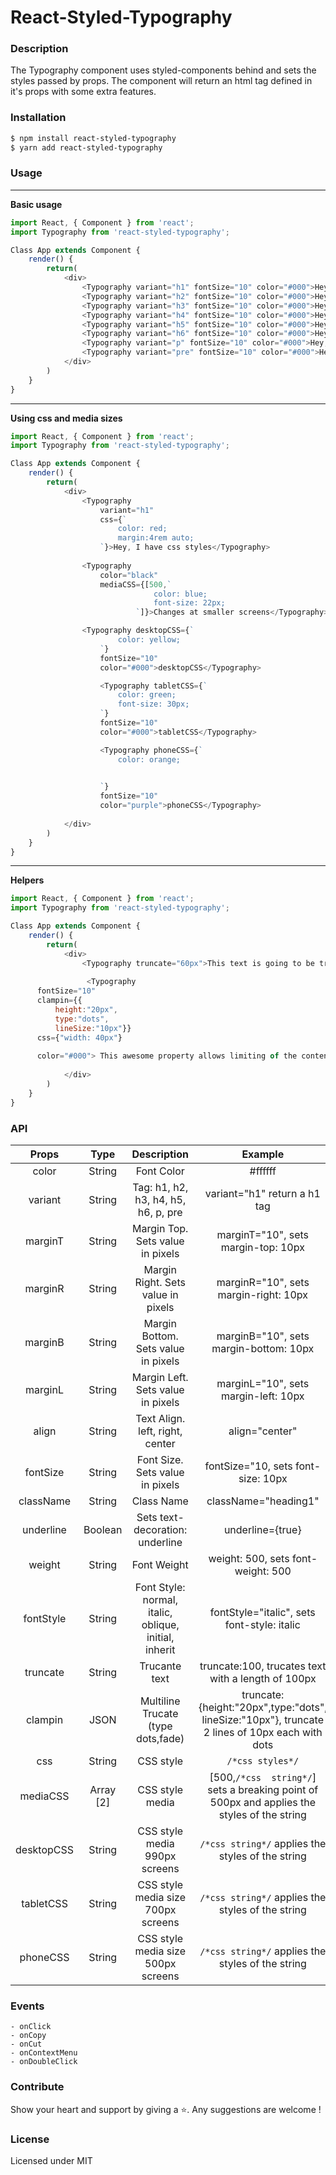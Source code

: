 # React-Styled-Typography

### Description
The Typography component uses styled-components behind and sets the styles passed by props. The component will return an html tag defined in it's props with some extra features.

### Installation
```bash
$ npm install react-styled-typography
$ yarn add react-styled-typography
 ```

### Usage
 
---

**Basic usage**

```javascript
import React, { Component } from 'react';
import Typography from 'react-styled-typography';

Class App extends Component {
    render() {
        return(
            <div>
                <Typography variant="h1" fontSize="10" color="#000">Hey, I am a h1 tag</Typography>
                <Typography variant="h2" fontSize="10" color="#000">Hey, I am a h2 tag</Typography>
                <Typography variant="h3" fontSize="10" color="#000">Hey, I am a h3 tag</Typography>
                <Typography variant="h4" fontSize="10" color="#000">Hey, I am a h4 tag</Typography>
                <Typography variant="h5" fontSize="10" color="#000">Hey, I am a h5 tag</Typography>
                <Typography variant="h6" fontSize="10" color="#000">Hey, I am a h6 tag</Typography>
                <Typography variant="p" fontSize="10" color="#000">Hey, I am a p tag</Typography>
                <Typography variant="pre" fontSize="10" color="#000">Hey, I am a pre tag</Typography>
            </div>
        )
    }
}

```

---

**Using css and media sizes**

```javascript
import React, { Component } from 'react';
import Typography from 'react-styled-typography';

Class App extends Component {
    render() {
        return(
            <div>
                <Typography
                    variant="h1"  
                    css={`
                        color: red;
                        margin:4rem auto;
                    `}>Hey, I have css styles</Typography>
                
                <Typography 
                    color="black"
                    mediaCSS={[500,`
                                color: blue;
                                font-size: 22px;
                            `]}>Changes at smaller screens</Typography>

                <Typography desktopCSS={`
                        color: yellow;
                    `} 
                    fontSize="10" 
                    color="#000">desktopCSS</Typography>

                    <Typography tabletCSS={`
                        color: green;
                        font-size: 30px;
                    `} 
                    fontSize="10" 
                    color="#000">tabletCSS</Typography>

                    <Typography phoneCSS={`
                        color: orange;
                      

                    `} 
                    fontSize="10" 
                    color="purple">phoneCSS</Typography>
               
            </div>
        )
    }
}

```


---

**Helpers**

```javascript
import React, { Component } from 'react';
import Typography from 'react-styled-typography';

Class App extends Component {
    render() {
        return(
            <div>
                <Typography truncate="60px">This text is going to be truncated </Typography>
                
                 <Typography 
      fontSize="10" 
      clampin={{
          height:"20px",
          type:"dots", 
          lineSize:"10px"}}
      css={"width: 40px"} 
      
      color="#000"> This awesome property allows limiting of the contents of a block container to the specified number of lines.</Typography>
    
            </div>
        )
    }
}

```




### API
 | Props        | Type           | Description  | Example |
| :-------------: |:-------------:| :-------------:| :-------------:|
| color      | String | Font Color | #ffffff |
| variant      | String      |   Tag: h1, h2, h3, h4, h5, h6, p, pre |  variant="h1" return a h1 tag |
| marginT | String      |    Margin Top. Sets value in pixels | marginT="10", sets margin-top: 10px |
| marginR | String      |    Margin Right. Sets value in pixels | marginR="10", sets margin-right: 10px |
| marginB | String      |    Margin Bottom. Sets value in pixels | marginB="10", sets margin-bottom: 10px |
| marginL | String      |    Margin Left. Sets value in pixels | marginL="10", sets margin-left: 10px |
| align | String      |    Text Align. left, right, center | align="center" |
| fontSize | String      |    Font Size. Sets value in pixels | fontSize="10,  sets font-size: 10px |
| className | String      |    Class Name | className="heading1" |
| underline | Boolean      |    Sets text-decoration: underline | underline={true} |
| weight | String      |    Font Weight | weight: 500, sets font-weight: 500 |
| fontStyle | String      |    Font Style: normal, italic, oblique, initial, inherit | fontStyle="italic", sets font-style: italic |
| truncate   | String | Trucante text | truncate:100, trucates text with a length of 100px |
| clampin   | JSON | Multiline Trucate  (type dots,fade) | truncate:{height:"20px",type:"dots", lineSize:"10px"}, truncate 2 lines of 10px each with dots  |
| css   | String |CSS style| `/*css styles*/` |
| mediaCSS   | Array [2] | CSS style media  | [500,`/*css  string*/`] sets a breaking point of 500px and applies the styles of the string |
| desktopCSS | String | CSS style media 990px screens | `/*css string*/` applies the styles of the string|
| tabletCSS  | String |CSS style media size 700px screens |`/*css string*/` applies the styles of the string |
| phoneCSS   | String |CSS style media size 500px screens |`/*css string*/` applies the styles of the string|



### Events

    - onClick
    - onCopy
    - onCut
    - onContextMenu
    - onDoubleClick

### Contribute
Show your heart and support by giving a ⭐. Any suggestions are welcome ! 

### License
Licensed under MIT
